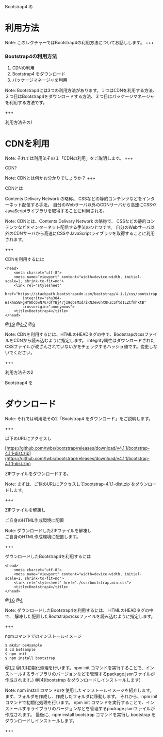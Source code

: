 Bootstrap4 の

# 利用方法

Note:
このレクチャーではBootstrap4の利用方法についてお話しします。
+++

### Bootstrap4の利用方法

1. CDNの利用
1. Bootstrap4 をダウンロード
1. パッケージマネージャを利用

Note:
Bootstrap4には3つの利用方法があります。１つはCDNを利用する方法、２つ目はBootstrap4をダウンロードする方法、３つ目はパッケージマネージャを利用する方法です。

+++

利用方法その1

# CDNを利用

Note:
それでは利用法その１「CDNの利用」をご説明します。
+++

CDN?

Note:
CDNとは何かお分かりでしょうか？
+++

CDNとは

Contents Delivary Network の略称。
CSSなどの静的コンテンツなどをインターネット配信する手法。
自分のWebサーバ以外のCDNサーバから高速にCSSやJavaScriptライブラリを取得することに利用される。

Note:
CDNとは、Contents Delivary Network の略称で、
CSSなどの静的コンテンツなどをインターネット配信する手法のひとつです。
自分のWebサーバ以外のCDNサーバから高速にCSSやJavaScriptライブラリを取得することに利用されます。

+++

CDNを利用するには

```
<head>
    <meta charset="utf-8">
    <meta name="viewport" content="width=device-width, initial-scale=1, shrink-to-fit=no">
    <link rel="stylesheet"
        href="https://stackpath.bootstrapcdn.com/bootstrap/4.1.1/css/bootstrap.min.css" 
        integrity="sha384-WskhaSGFgHYWDcbwN70/dfYBj47jz9qbsMId/iRN3ewGhXQFZCSftd1LZCfmhktB"
        crossorigin="anonymous">
    <title>Bootstrap4</title>
</head>
```
@[1,9](HTMLのHEADタグの中で)
@[4-7](BootstrapのcssファイルをCDNから読み込むように指定します。)
@[6](integrity属性はダウンロードされたCSSファイルが改ざんされていないかをチェックするハッシュ値です。変更しないでください。)

Note:
CDNを利用するには、HTMLのHEADタグの中で、BootstrapのcssファイルをCDNから読み込むように指定します。
integrity属性はダウンロードされたCSSファイルが改ざんされていないかをチェックするハッシュ値です。変更しないでください。

+++

利用方法その2

Bootstrap4 を
# ダウンロード

Note:
それでは利用法その2「Bootstrap4 をダウンロード」をご説明します。

+++

以下のURLにアクセスし

[https://github.com/twbs/bootstrap/releases/download/v4.1.1/bootstrap-4.1.1-dist.zip](https://github.com/twbs/bootstrap/releases/download/v4.1.1/bootstrap-4.1.1-dist.zip)

ZIPファイルをダウンロードする。

Note:
まずは、ご覧のURLにアクセスしてbootstrap-4.1.1-dist.zip をダウンロードします。

+++

ZIPファイルを解凍し

ご自身のHTML作成環境に配置

Note:
ダウンロードしたZIPファイルを解凍し<br>
ご自身のHTML作成環境に配置します。

+++

ダウンロードしたBootstrap4を利用するには

```
<head>
    <meta charset="utf-8">
    <meta name="viewport" content="width=device-width, initial-scale=1, shrink-to-fit=no">
    <link rel="stylesheet" href="./css/bootstrap.min.css">
    <title>Bootstrap4</title>
</head>
```
@[1,6](HTMLのHEADタグの中で)
@[4](解凍した配置したBootstrapのcssファイルを読み込むように指定します。)


Note:
ダウンロードしたBootstrap4を利用するには、
HTMLのHEADタグの中で、
解凍した配置したBootstrapのcssファイルを読み込むように指定します。

+++


npmコマンドでのインストールイメージ

```shell
$ mkdir bs4sample
$ cd bs4sample
$ npm init
$ npm install bootstrap
```
@[1,2](フォルダを作成し、作成したフォルダに移動します。)
@[3](初期化処理を行います。npm init コマンドを実行することで、インストールするライブラリのバージョンなどを管理するpackage.jsonファイルが作成されます。)
@[4](bootstrap をダウンロードしインストールします)

Note:
npm install コマンドのを使用したインストールイメージを紹介します。
まず、フォルダを作成し、作成したフォルダに移動します。
それから、npm init　コマンドで初期化処理を行います。
npm init コマンドを実行することで、インストールするライブラリのバージョンなどを管理するpackage.jsonファイルが作成されます。
最後に、npm install bootstrap コマンドを実行し bootstrap をダウンロードしインストールします。

+++
